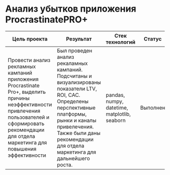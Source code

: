 # Анализ убытков приложения ProcrastinatePRO+
| Цель проекта | Результат| Стек технологий |Статус|
|----------------|----------------------------------------|----------|----------|
|Провести анализ рекламных кампаний приложения Procrastinate Pro+, выделить причины неэффективности привлечения пользователей и сформировать рекомендации для отдела маркетинга для повышения эффективности|Был проведен анализ рекаламных кампаний. Подсчитаны и визуализированы показатели LTV, ROI, CAC. Определены перспективные платформы, рынки и каналы привелечения. Также были даны рекомендации для отдела маркетинга для дальнейшего роста.|pandas, numpy, datetime, matplotlib, seaborn|Выполнен|
